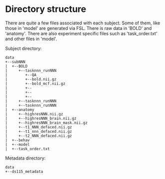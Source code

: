 # Directory structure

There are quite a few files associated with each subject. Some of them,
like those in 'model' are generated via FSL.  There is raw data in 'BOLD'
and 'anatomy'.  There are also experiment specific files such as
'task_order.txt' and other files in 'model'.

Subject directory:

```
data
+--subNNN
|  +--BOLD
|     +--tasknnn_runNNN
|        +--QA
|        +--bold.nii.gz
|        +--bold_mcf.nii.gz
|        +--
|        +--
|        +--
|     +--tasknnn_runNNN
|     +--tasknnn_runNNN
|  +--anatomy
|     +--highresNNN.nii.gz
|     +--highresNNN_brain.nii.gz
|     +--highresNNN_brain_mask.nii.gz
|     +--t1_NNN_defaced.nii.gz
|     +--t1_nnn_defaced.nii.gz
|     +--t2_NNN_defaced.nii.gz
|  +--behav
|  +--model
|  +--task_order.txt
```

Metadata directory:
```
data
+--ds115_metadata
```

